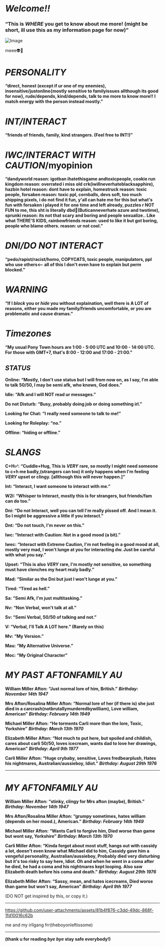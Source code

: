 # ***Welcome!!***
### **“This is *WHERE* you get to know about me more! (might be short, ill use this as my information page for now)”**


![Image](https://github.com/user-attachments/assets/a09a89fb-eab9-4380-aa82-340fc857e335)


meee👽👾
# ***PERSONALITY***
**“direct, honest (except if ur one of my enemies), insensitive/justonline{mostly sensitive to familyissues allthough its good for now}, rude/depends, kind/depends, talk to me more to know more!! I match energy with the person instead mostly.”**

 # ***INT/INTERACT***
**“friends of friends, family, kind strangers. (Feel free to INT!)”**

# ***IWC/INTERACT WITH CAUTION***/myopinion
**“dandyworld reason: igotban ihatethisgame andtoxicpeople, cookie run kingdom reason: overrated i miss old crk(iwillneverhateblacksapphire), hazbin hotel reason: dont have to explain, homestruck reason: toxic people, forsaken reason: toxic ppl, cornballs, devs soft, too much shipping pixels, i do not find it fun, y'all can hate me for this but what's fun with forsaken i played it for one time and left already, puzzles r NOT FUN to me, this sht is literally dbd🥀(Buticanneverhate azure and twotime), sprunki reason: its not that scary and boring and people sexualize.. Like what THERE'S KIDS, rainbowfriends reason: used to like it but got boring, people who blame others. reason: ur not cool.”**

# ***DNI/DO NOT INTERACT***
**“pedo/rapist/racist/homo, **COPYCATS**, toxic people, manipulators, ppl who use others<-- all of this I don't even have to explain but perm blocked.”**

# ***WARNING***
**“If I *block* you or *hide* you without explaination, well there is A LOT of reasons, either you made my family/friends uncomfortable, or you are problematic and cause dramas.”** 

# ***Timezones***
**“My usual Pony Town hours are 1:00 - 5:00 UTC and 10:00 - 14:00 UTC. For those with GMT+7, that's 8:00 - 12:00 and 17:00 - 21:00.”**

## ***STATUS***

**Online: “Mostly, I don't use status but I will from now on, as I say, I'm able to talk 50/50, I may be semi afk, who knows, God does.”**

**Idle: “Afk and I will NOT read ur messages.”**

**Do not Disturb: “Busy, probably doing job or doing something irl.”**

**Looking for Chat: “I really need someone to talk to me!”**

**Looking for Roleplay: “no.”**

**Offline: “hiding or offline.”**

# ***SLANGS***

**C+H✅: “Cuddle+Hug, This is** ***VERY*** **rare, so mostly I might need someone to c+h me badly,(strangers can too) it only happens when I'm feeling** ***VERY*** **upset or clingy. [allthough this will never happen.]”**

**Int: “Interact, I want someone to interact with me.”**

**W2I: “Whisper to Interact, mostly this is for strangers, but friends/fam can do too.”**

**Dni: “Do not Interact, well you can tell I'm really pïssed off. And I mean it. So I might be aggressive a little if you interact.”**

**Dnt: “Do not touch, I'm never on this.”**

**Iwc: “Interact with Caution: Not in a good mood (a bit).”**

**Iwec: “Interact with Extreme Caution, I'm not feeling in a good mood at all, mostly very mad, I won't lunge at you for interacting dw. Just be careful with what you say.”**

**Upset: “This is also** ***VERY*** **rare, I'm mostly not sensitive, so something must have clenches my heart realy badly.”**

**Mad: “Similar as the Dni but just I won't lunge at you.”**

**Tired: “Tired as hell.”**

**Sa: “Semi Afk, I'm just multitasking.”**

**Nv: “Non Verbal, won't talk at all.”**

**Sv: “Semi Verbal, 50/50 of talking and not.”**

**V: “Verbal, I'll Talk A LOT here.” (Rarely on this)**

**Mv: “My Version.”**

**Mau: “My Alternative Universe.”**

**Moc: “My Original Character”**

# ***MY PAST AFTONFAMILY AU***

**William Miller Afton: “Just normal lore of him, British.”** ***Birthday: November 14th 1947***

**Mrs Afton/Rosalina Miller Afton: “Normal lore of her (if there is) she just died in a carcrash(notbrutallymurderedbywilliam), Love william, American”** ***Birthday: February 14th 1949***

**Michael Miller Afton: “He torments Carli more than the lore, Toxic, Yorkshire”** ***Birthday: March 13th 1970***

**Elizabeth Miller Afton: “Not much to put here, but spoiled and childish, cares about carli 50/50, loves icecream, wants dad to love her drawings, American”** ***Birthday: April 9th 1977***

**Carli Miller Afton: “Huge crybaby, sensitive, Loves fredbearplush, Hates his nightmares, Australian/aussieboy, Idiot.”** ***Birthday: August 29th 1976***

***
# ***MY AFTONFAMILY AU***

**William Miller Afton: “stinky, clingy for Mrs afton (maybe), British.”** ***Birthday: November 14th 1947***

**Mrs Afton/Rosalina Miller Afton: “grumpy sometimes, hates william (depends on her mood.), American.”** ***Birthday: February 14th 1949***

**Michael Miller Afton: “Wants Carli to forgive him, Died worse than game but wont say, Yorkshire”** ***Birthday: March 13th 1970***

**Carli Miller Afton: “Kinda forgot about most stuff, hangs out with cassidy a lot, doesn't even know what Michael did to him, Cassidy gave him a vengeful personality, Australian/aussieboy, Probably died very disturbing but it's too risky to say here, Idiot. Oh and when he went in a coma after he died, he had a coma and his nightmares kept looping. Also saw Elizabeth death before his coma and death.”** ***Birthday: August 29th 1976*** 

**Elizabeth Miller Afton: “Sassy, mean, and hates icecreams, Died worse than game but won't say, American”** ***Birthday: April 9th 1977***


(DO NOT get inspired by this, or copy it.)

***
https://github.com/user-attachments/assets/81b4f876-c3dd-49dc-868f-1fd10016c62b

me and my irllgang frr(theboyonleftissome)
***
    

   **(thank u for reading *bye bye* stay safe everybody!)**
